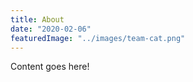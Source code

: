 ```yaml
---
title: About
date: "2020-02-06"
featuredImage: "../images/team-cat.png"
---
```


Content goes here!
